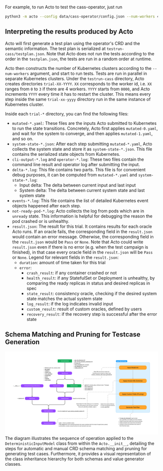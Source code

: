 For example, to run Acto to test the cass-operator, just run
```sh
python3 -m acto --config data/cass-operator/config.json --num-workers 4 --workdir testrun-cass
```

## Interpreting the results produced by Acto

Acto will first generate a test plan using the operator's CRD and the semantic information. The test plan is serialized at `testrun-cass/testplan.json`. Note that Acto does not run the tests according to the order in the `testplan.json`, the tests are run in a random order at runtime.

Acto then constructs the number of Kubernetes clusters according to the `--num-workers` argument,
  and start to run tests.
Tests are run in parallel in separate Kubernetes clusters.
Under the `testrun-cass` directory, Acto creates directories `trial-XX-YYYY`. `XX` corresponds to the worker id, i.e. `XX` ranges from `0` to `3` if there are 4 workers.
`YYYY` starts from `0000`, and Acto increments `YYYY` every time it has to restart the cluster. This means every step inside the same `trial-xx-yyyy` directory run in the same instance of Kubernetes cluster.

Inside each `trial-*` directory, you can find the following files:
- `mutated-*.yaml`: These files are the inputs Acto submitted to Kubernetes to run the state transitions. Concretely, Acto first applies `mutated-0.yaml`, and wait for the system to converge, and then applies `mutated-1.yaml`, and so on.
- `system-state-*.json`: After each step submitting `mutated-*.yaml`, Acto collects the system state and store it as `system-state-*.json`. This file contains the serialized state objects from Kubernetes.
- `cli-output-*.log` and `operator-*.log`: These two files contain the command line result and operator log after submitting the input.
- `delta-*.log`: This file contains two parts. This file is for convenient debug purposes, it can be computed from `mutated-*.yaml` and `system-state-*.log`:
  - Input delta: The delta between current input and last input
  - System delta: The delta between current system state and last system state
- `events-*.log`: This file contains the list of detailed Kubernetes event objects happened after each step.
- `not-ready-pod-*.log`: Acto collects the log from pods which are in `unready` state. This information is helpful for debugging the reason the pod crashed or is unhealthy.
- `result.json`: The result for this trial. It contains results for each oracle Acto runs. If an oracle fails, the corresponding field in the `result.json` would contain an error message. Otherwise, the corresponding field in the `result.json` would be `Pass` or `None`. Note that Acto could write `result.json` even if there is no error (e.g. when the test campaign is finished), in that case every oracle field in the `result.json` will be `Pass` or `None`. Legend for relevant fields in the `result.json`:
  - `duration`: amount of time taken for this trial
  - `error`:
    - `crash_result`: if any container crashed or not
    - `health_result`: if any StatefulSet or Deployment is unhealthy, by comparing the ready replicas in status and desired replicas in spec
    - `state_result`: consistency oracle, checking if the desired system state matches the actual system state
    - `log_result`: if the log indicates invalid input
    - `custom_result`: result of custom oracles, defined by users
    - `recovery_result`: if the recovery step is successful after the error state

## Schema Matching and Pruning for Testcase Generation
![Input Model Diagram](./input_model.jpg)
The diagram illustrates the sequence of operation applied to the `DeterministicInputModel` class from within the `Acto.__init__`, detailing the steps for automatic and manual CRD schema matching and pruning for generating test cases. Furthermore, it provides a visual representation of the class inheritance hierarchy for both schemas and value generator classes.